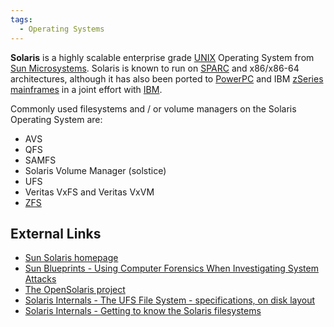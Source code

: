 ```yaml
---
tags:
  - Operating Systems
---
```

**Solaris** is a highly scalable enterprise grade [UNIX](unix.md) Operating
System from [Sun Microsystems](sun_microsystems_inc.md). Solaris is known to run on
[SPARC](sparc.md) and x86/x86-64 architectures, although it has also been
ported to [PowerPC](powerpc.md) and IBM [zSeries](zseries.md)
[mainframes](mainframes.md) in a joint effort with [IBM](ibm.md).

Commonly used filesystems and / or volume managers on the Solaris
Operating System are:

* AVS
* QFS
* SAMFS
* Solaris Volume Manager (solstice)
* UFS
* Veritas VxFS and Veritas VxVM
* [ZFS](zfs.md)

## External Links

* [Sun Solaris homepage](http://www.sun.com/solaris)
* [Sun Blueprints - Using Computer Forensics When Investigating System Attacks](http://www.sun.com/blueprints/0405/819-2262.pdf)
* [The OpenSolaris project](http://www.opensolaris.org)
* [Solaris Internals - The UFS File System - specifications, on disk layout](http://www.phptr.com/content/images/0131482092/samplechapter/mcdougall_ch15.pdf)
* [Solaris Internals - Getting to know the Solaris filesystems](http://www.solarisinternals.com/si/reading/sunworldonline/swol-05-1999/swol-05-filesystem.html)
